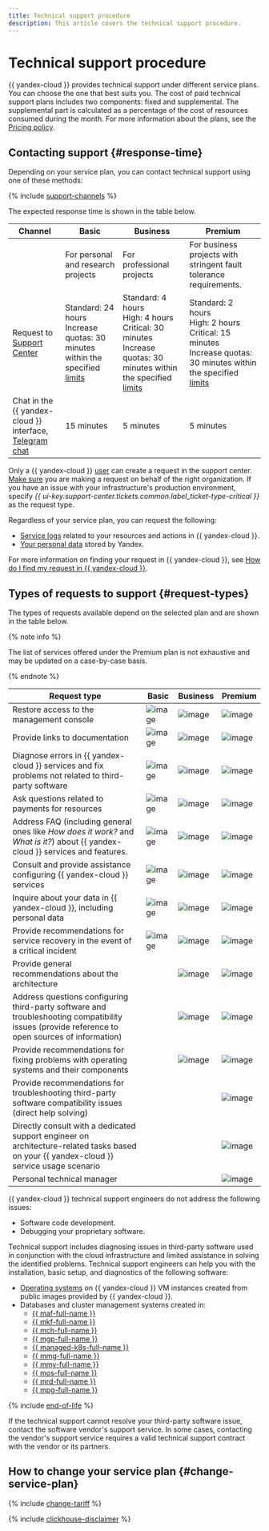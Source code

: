 ```yaml
---
title: Technical support procedure
description: This article covers the technical support procedure.
---
```



# Technical support procedure

{{ yandex-cloud }} provides technical support under different service plans. You can choose the one that best suits you. The cost of paid technical support plans includes two components: fixed and supplemental. The supplemental part is calculated as a percentage of the cost of resources consumed during the month. For more information about the plans, see the [Pricing policy](pricing.md).

## Contacting support {#response-time}

Depending on your service plan, you can contact technical support using one of these methods:

{% include [support-channels](../_includes/support/channels.md) %}

The expected response time is shown in the table below.


| Channel                                                      | Basic                                                                                                               | Business                                                                                                                                                         | Premium                                                                                                                                                          |
|----------------------------------------------------------------------|-----------------------------------------------------------------------------------------------------------------------|----------------------------------------------------------------------------------------------------------------------------------------------------------------|------------------------------------------------------------------------------------------------------------------------------------------------------------------|
|                                                                      | For personal and research projects                                                                             | For professional projects                                                                                                                                            | For business projects with stringent fault tolerance requirements.                                                                                              |
| Request to [Support Center](cloud-center.md)                       | Standard: 24 hours<br>Increase quotas: 30 minutes within the specified [limits](../overview/concepts/quotas-limits.md) | Standard: 4 hours<br>High: 4 hours<br>Critical: 30 minutes<br>Increase quotas: 30 minutes within the specified [limits](../overview/concepts/quotas-limits.md) | Standard: 2 hours<br>High: 2 hours<br>Critical: 15 minutes<br>Increase quotas: 30 minutes within the specified [limits](../overview/concepts/quotas-limits.md) |
| Chat in the {{ yandex-cloud }} interface,<br>[Telegram chat](tg-chat.md) | 15 minutes                                                                                                              | 5 minutes                                                                                                                                                        | 5 minutes                                                                                                                                                          |



Only a {{ yandex-cloud }} [user](../overview/roles-and-resources.md#users) can create a request in the support center. [Make sure](./cloud-center.md#before-you-begin) you are making a request on behalf of the right organization. If you have an issue with your infrastructure's production environment, specify _{{ ui-key.support-center.tickets.common.label_ticket-type-critical }}_ as the request type.

Regardless of your service plan, you can request the following:

* [Service logs](request.md#logs) related to your resources and actions in {{ yandex-cloud }}.
* [Your personal data](request.md#personal) stored by Yandex.

For more information on finding your request in {{ yandex-cloud }}, see [How do I find my request in {{ yandex-cloud }}](../support/qa.md#how-to-find-request).

## Types of requests to support {#request-types}

The types of requests available depend on the selected plan and are shown in the table below.


{% note info %}

The list of services offered under the Premium plan is not exhaustive and may be updated on a case-by-case basis.

{% endnote %}

| Request type                                                                                                                                                             | Basic                             | Business                              | Premium                             |
|---------------------------------------------------------------------------------------------------------------------------------------------------------------------------|-------------------------------------|-------------------------------------|-------------------------------------|
| Restore access to the management console                                                                                                                               | ![image](../_assets/common/yes.svg) | ![image](../_assets/common/yes.svg) | ![image](../_assets/common/yes.svg) |
| Provide links to documentation                                                                                                                                     | ![image](../_assets/common/yes.svg) | ![image](../_assets/common/yes.svg) | ![image](../_assets/common/yes.svg) |
| Diagnose errors in {{ yandex-cloud }} services and fix problems not related to third-party software                                  | ![image](../_assets/common/yes.svg) | ![image](../_assets/common/yes.svg) | ![image](../_assets/common/yes.svg) |
| Ask questions related to payments for resources                                                                                                                    | ![image](../_assets/common/yes.svg) | ![image](../_assets/common/yes.svg) | ![image](../_assets/common/yes.svg) |
| Address FAQ (including general ones like _How does it work?_ and _What is it?_) about {{ yandex-cloud }} services and features. | ![image](../_assets/common/yes.svg) | ![image](../_assets/common/yes.svg) | ![image](../_assets/common/yes.svg) |
| Consult and provide assistance configuring {{ yandex-cloud }} services                                                                                                  | ![image](../_assets/common/yes.svg) | ![image](../_assets/common/yes.svg) | ![image](../_assets/common/yes.svg) |
| Inquire about your data in {{ yandex-cloud }}, including personal data                                                                                       | ![image](../_assets/common/yes.svg) | ![image](../_assets/common/yes.svg) | ![image](../_assets/common/yes.svg) |
| Provide recommendations for service recovery in the event of a critical incident                                                                                 | ![image](../_assets/common/yes.svg) | ![image](../_assets/common/yes.svg) | ![image](../_assets/common/yes.svg) |
| Provide general recommendations about the architecture                                                                                                                                         |                                     | ![image](../_assets/common/yes.svg) | ![image](../_assets/common/yes.svg) |
| Address questions configuring third-party software and troubleshooting compatibility issues (provide reference to open sources of information)                                                 |                                     | ![image](../_assets/common/yes.svg) | ![image](../_assets/common/yes.svg) |
| Provide recommendations for fixing problems with operating systems and their components                                                                                            |                                     | ![image](../_assets/common/yes.svg) | ![image](../_assets/common/yes.svg) |
| Provide recommendations for troubleshooting third-party software compatibility issues (direct help solving)                                               |                                     |                                     | ![image](../_assets/common/yes.svg) |
| Directly consult with a dedicated support engineer on architecture-related tasks based on your {{ yandex-cloud }} service usage scenario                                           |                                     |                                     | ![image](../_assets/common/yes.svg) |
| Personal technical manager                                                                                                                                         |                                     |                                     | ![image](../_assets/common/yes.svg) |



{{ yandex-cloud }} technical support engineers do not address the following issues:
* Software code development.
* Debugging your proprietary software.

Technical support includes diagnosing issues in third-party software used in conjunction with the cloud infrastructure and limited assistance in solving the identified problems. Technical support engineers can help you with the installation, basic setup, and diagnostics of the following software:

- [Operating systems](https://yandex.cloud/en/marketplace?categories=os) on {{ yandex-cloud }} VM instances created from public images provided by {{ yandex-cloud }}.
- Databases and cluster management systems created in:
    - [{{ maf-full-name }}](../managed-airflow)
    - [{{ mkf-full-name }}](../managed-kafka/index.yaml)
    - [{{ mch-full-name }}](../managed-clickhouse/index.yaml)
    - [{{ mgp-full-name }}](../managed-greenplum/index.yaml)
    - [{{ managed-k8s-full-name }}](../managed-kubernetes/index.yaml)
    - [{{ mmg-full-name }}](../storedoc/index.yaml)
    - [{{ mmy-full-name }}](../managed-mysql/index.yaml)
    - [{{ mos-full-name }}](../managed-opensearch/index.yaml)
    - [{{ mrd-full-name }}](../managed-redis/index.yaml)
    - [{{ mpg-full-name }}](../managed-postgresql/index.yaml)

{% include [end-of-life](../_includes/compute/end-of-life.md) %}

If the technical support cannot resolve your third-party software issue, contact the software vendor's support service. In some cases, contacting the vendor's support service requires a valid technical support contract with the vendor or its partners.

## How to change your service plan {#change-service-plan}

{% include [change-tariff](../_includes/support/change-pricing.md) %}

{% include [clickhouse-disclaimer](../_includes/clickhouse-disclaimer.md) %}
